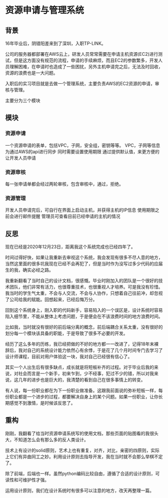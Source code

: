 # 资源申请与管理系统

## 背景

16年毕业后，阴错阳差来到了深圳，入职TP-LINK。

公司的服务器都部署在AWS云上，研发人员常常需要在申请主机资源(EC2)进行测试，但是这方面没有规范的流程，申请的手续麻烦，而且EC2的参数繁多，开发人员理解困难，在申请时也造成了一些困扰，另外主机申请完之后，无法及时回收，资源的浪费也是一大问题。

入职后的实习项目就是去做一个管理系统，主要负责AWS的EC2资源的申请，审核与管理。

主要分为三个模块

## 模块

### 资源申请

一个资源申请的表单，包括VPC，子网，安全组，密钥等等。
VPC，子网等信息为通过AWS的api进行同步
同时需要设置使用期限
通过提供默认值，来更方便的让开发人员申请

### 资源审核

每一张申请单都会经过两轮审核，包含审核中，通过，拒绝。

### 资源管理

开发人员申请完后，可自行在界面上启动主机，并获得主机的IP信息
使用期限之前会进行邮件提醒
管理员可查看目前已经申请的主机的情况

## 反思

现在已经是2020年12月23日，距离我这个系统完成也已经四年了。

时间过得好快，如果让我重新去审视这个系统，我会发现有很多不尽人意的地方，当然这里面的很多坑我现在已经不会再犯了，但是当时作为没写过多少代码的应届生的我，确实必经之路。

我重新翻看了当时自己的设计文档，很感慨。毕业时刚加入的团队是一个很好的技术团队，他们非常有活力，也很尊重技术，也很重视人才培养。可是我没有珍惜。我当时的学生气太重，不会与人交流，不会与人协作，只想着自己往前冲，却忽视了公司给我的赋能。回想起来，已经后悔万分。

回到这个系统身上，刚入职的代码新手，容易陷入的一个误区是，设计系统时容易陷入细节里，不能从整体上考虑问题，于是便会在不该浪费时间的地方浪费时间。

比如我，当时就没有很好的前后端分离的概念，前后端耦合关系太重，没有很好的划分每一个模块该具备的职能，于是导致了很多不必要的开发。

经历了这么多年的历练，我已经把做的不好的地方都一一改进了，记得18年末裸辞后，我对自己的系统设计能力依然心有余悸，于是花了几个月时间专门去学习了设计师课程，目前对用户体验这一块，我对自己已经很有信心了。

其实一个人出生后有很多缺点，成长就是将短板补齐的过程。对于毕业后我的来说，对社会而言是一个新手，初来乍到，少不经事，犯过不少的错，所以对我来说，这几年的进步也是巨大的，我清楚的看到自己在很多事情上的转变。

有人说，每一份职业都在为下一份职业做准备。这跟我前面说的弥补短板一样，每份职业都是一个进步的过程，都要解决自身上的某个问题。如果一份职业，让你长期感觉不到激情，是时候该反思了。

## 重构

刚刚，我翻看了给当时资源申请系统写的使用文档，那些页面的贴图看的我很头大，不知道怎么会有那么多的反人类设计。

技术上有设计的solid原则，艺术上也有重复，对齐，对比，亲密的四原则，实际上它们有异曲同工之妙。利用设计原则去指导开发，我在当时就不会那么举棋不定了。

除了前端，后端也一样。虽然python编码比较自由，遵循了合适的设计原则，可读性和可维护性才强。

运用设计原则，我们在设计系统时有很多可以注意的地方，改天再整理一篇。